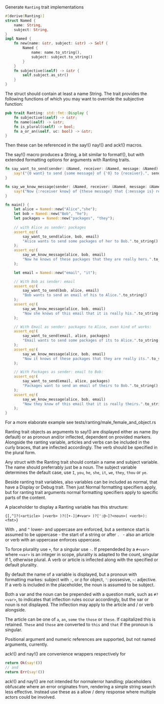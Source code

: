 
Generate `Ranting` trait implementations
```rust
#[derive(Ranting)]
struct Named {
    name: String,
    subject: String,
}
impl Named {
    fn new(name: &str, subject: &str) -> Self {
        Named {
            name: name.to_string(),
            subject: subject.to_string()
        }
    }
    fn subjective(&self) -> &str {
        self.subject.as_str()
    }
}
```
The struct should contain at least a name String. The trait provides the following
functions of which you may want to override the subjective function:

```rust
pub trait Ranting: std::fmt::Display {
    fn subjective(&self) -> &str;
    fn name(&self) -> &str;
    fn is_plural(&self) -> bool;
    fn a_or_an(&self, uc: bool) -> &str;
}
```
Then these can be referenced in the say!() nay!() and ack!() macros.

The say!() macro produces a String, a bit similar to format!(), but with extended
formatting options for arguments with Ranting traits.

```rust
fn say_want_to_send(sender: &Named, receiver: &Named, message: &Named) -> String {
    say!("{0 want} to send {some message} of {'0} to {receiver}.", sender)
}

fn say_we_know_message(sender: &Named, receiver: &Named, message: &Named) -> String {
    say!("Now {:receiver know} of {these message} that {:message is} really {~sender}.")
}

fn main() {
    let alice = Named::new("Alice","she");
    let bob = Named::new("Bob", "he");
    let packages = Named::new("packages", "they");
    
    // with Alice as sender: packages 
    assert_eq!(
        say_want_to_send(alice, bob, email)
        "Alice wants to send some packages of her to Bob.".to_string()
    );
    assert_eq!(
        say_we_know_message(alice, bob, email)
        "Now he knows of these packages that they are really hers.".to_string()
    );

    let email = Named::new("email", "it");

    // With Bob as sender: email
    assert_eq!(
        say_want_to_send(bob, alice, email)
        "Bob wants to send an email of his to Alice.".to_string()
    );
    assert_eq!(
        say_we_know_message(alice, bob, email)
        "Now she knows of this email that it is really his.".to_string()
    );

    // With Email as sender: packages to Alice, even kind of works:
    assert_eq!(
        say_want_to_send(email, alice, packages)
        "Email wants to send some packages of its to Alice.".to_string()
    );
    assert_eq!(
        say_we_know_message(alice, bob, email)
        "Now it knows of these packages that they are really its.".to_string()
    );

    // With Packages as sender: email to Bob:
    assert_eq!(
        say_want_to_send(email, alice, packages)
        "Packages want to send an email of theirs to Bob.".to_string()
    );
    assert_eq!(
        say_we_know_message(alice, bob, email)
        "Now they know of this email that it is really theirs.".to_string()
    );
}
```
For a more elaborate example see tests/ranting/male_female_and_object.rs

Ranting trait objects as arguments to say!() are displayed either as name (by default)
or as pronoun and/or inflected, dependent on provided markers. Alongside the ranting
variable, articles and verbs can be included in the curly braces, that are inflected
accordingly. The verb should be specified in the plural form.

Any struct with the Ranting trait should contain a name and subject variable. The name
should preferrably just be a noun. The subject variable determines the default case,
use `I`, `you`, `he`, `she`, `it`, `we`, `they`, `thou` or `ye`.

Beside ranting trait variables, also variables can be included as normal, that have a
Display or Debug trait. Then just Normal formatting specifiers apply, but for ranting
trait arguments normal formatting specifiers apply to specific parts of the content.

A placeholder to display a Ranting variable has this structure:

`{[,^]?(<article> |<verb> )?([+-]|#<var> )?[':@~]?<noun>( <verb>):<fmt>}`

With `,` and `^` lower- and uppercase are enforced, but a sentence start is assumed
to be uppercase - the start of a string or after `. ` - also an article or verb with
an uppercase enforces uppercase.

To force plurality use `+`, for a singular use `-`. If prependeded by a `#<var>` where
`<var>` is an integer in scope, plurality is adapted to the count, singular if 1,
otherwise plural. A verb or article is inflected along with the specified or default
plurality.

By default the name of a variable is displayed, but a pronoun with formatting markes:
subject with `:`, or `@` for object, `'`: possesive, `~`: adjective. If a verb is
included in the placeholder, the noun is assumed to be subject.

Both a var and the noun can be prepended with a question mark, such as `#?<var>`,
to indicates that inflection rules occur accordingly, but the var or noun is not
displayed. The inflection may apply to the article and / or verb alongside.

The article can be one of `a`, `an`, `some` `the` `those` or `these`. If capitalized
this is retained. `These` and `those` are converted to `this` and `that` if the
pronoun is singular.

Positional argument and numeric references are supported, but not named arguments,
currently.

ack!() and nay!() are convenience wrappers respectively for 

```rust
return Ok(say!())
// and
return Err(say!())
```

ack!() and nay!() are not intended for normalerror handling; placeholders obfuscate
where an error originates from, rendering a simple string search less effective.
Instead use these as a allow / deny response where multiple actors could be involved.
